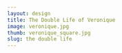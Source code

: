 ```yaml
---
layout: design
title: The Double Life of Veronique
image: veronique.jpg
thumb: veronique_square.jpg
slug: the double life
---
```

